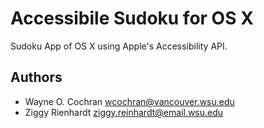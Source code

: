 # Accessibile Sudoku for OS X

Sudoku App of OS X using Apple's Accessibility API.

## Authors
  - Wayne O. Cochran wcochran@vancouver.wsu.edu
  - Ziggy Rienhardt ziggy.reinhardt@email.wsu.edu


